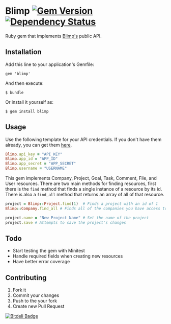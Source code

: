 # Blimp [![Gem Version](https://badge.fury.io/rb/blimp.png)](http://badge.fury.io/rb/blimp) [![Dependency Status](https://gemnasium.com/jonahoffline/blimp.png)](https://gemnasium.com/jonahoffline/blimp)

Ruby gem that implements [Blimp's](http://www.getblimp.com/) public API.

## Installation

Add this line to your application's Gemfile:

    gem 'blimp'

And then execute:

    $ bundle

Or install it yourself as:

    $ gem install blimp


## Usage

Use the following template for your API credentials. If you don't have them already, you can get them [here](https://app.getblimp.com/user/settings/api/).

```ruby
Blimp.api_key = "API_KEY"
Blimp.app_id = "APP_ID"
Blimp.app_secret = "APP_SECRET"
Blimp.username = "USERNAME"
```

This gem implements Company, Project, Goal, Task, Comment, File, and User resources. There are two main methods for finding resources, first there is the `find` method that finds a single instance of a resource by its id. There is also a `find_all` method that returns an array of all of that resource.


```ruby
project = Blimp::Project.find(1)  # Finds a project with an id of 1
Blimp::Company.find_all # Finds all of the companies you have access to 

project.name = "New Project Name" # Set the name of the project
project.save # Attempts to save the project's changes
```


## Todo

* Start testing the gem with Minitest
* Handle required fields when creating new resources
* Have better error coverage


## Contributing

1. Fork it
3. Commit your changes 
4. Push to the your fork
5. Create new Pull Request


[![Bitdeli Badge](https://d2weczhvl823v0.cloudfront.net/jonahoffline/blimp/trend.png)](https://bitdeli.com/free "Bitdeli Badge")


